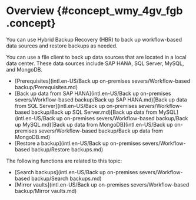 # Overview {#concept_wmy_4gv_fgb .concept}

You can use Hybrid Backup Recovery \(HBR\) to back up workflow-based data sources and restore backups as needed.

You can use a file client to back up data sources that are located in a local data center. These data sources include SAP HANA, SQL Server, MySQL, and MongoDB.

-   [Prerequisites](intl.en-US/Back up on-premises severs/Workflow-based backup/Prerequisites.md)
-   [Back up data from SAP HANA](intl.en-US/Back up on-premises severs/Workflow-based backup/Back up SAP HANA.md)[Back up data from SQL Server](intl.en-US/Back up on-premises severs/Workflow-based backup/Back up SQL Server.md)[Back up data from MySQL](intl.en-US/Back up on-premises severs/Workflow-based backup/Back up MySQL.md)[Back up data from MongoDB](intl.en-US/Back up on-premises severs/Workflow-based backup/Back up data from MongoDB.md)
-   [Restore a backup](intl.en-US/Back up on-premises severs/Workflow-based backup/Restore backups.md)

The following functions are related to this topic:

-   [Search backups](intl.en-US/Back up on-premises severs/Workflow-based backup/Search backups.md)
-   [Mirror vaults](intl.en-US/Back up on-premises severs/Workflow-based backup/Mirror vaults.md)

